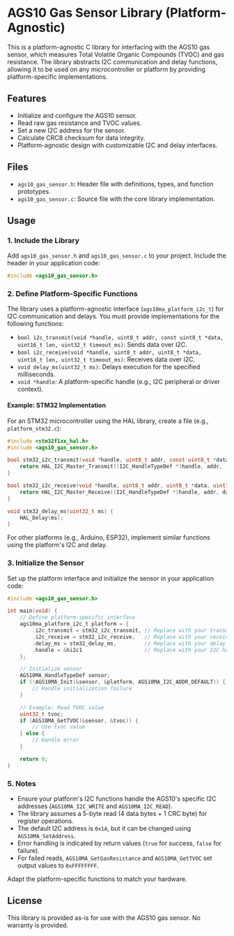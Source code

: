 # AGS10 Gas Sensor Library (Platform-Agnostic)

This is a platform-agnostic C library for interfacing with the AGS10 gas sensor, which measures Total Volatile Organic Compounds (TVOC) and gas resistance. The library abstracts I2C communication and delay functions, allowing it to be used on any microcontroller or platform by providing platform-specific implementations.

## Features
- Initialize and configure the AGS10 sensor.
- Read raw gas resistance and TVOC values.
- Set a new I2C address for the sensor.
- Calculate CRC8 checksum for data integrity.
- Platform-agnostic design with customizable I2C and delay interfaces.


## Files
- `ags10_gas_sensor.h`: Header file with definitions, types, and function prototypes.
- `ags10_gas_sensor.c`: Source file with the core library implementation.

## Usage

### 1. Include the Library
Add `ags10_gas_sensor.h` and `ags10_gas_sensor.c` to your project. Include the header in your application code:

```c
#include <ags10_gas_sensor.h>
```

### 2. Define Platform-Specific Functions
The library uses a platform-agnostic interface (`ags10ma_platform_i2c_t`) for I2C communication and delays. You must provide implementations for the following functions:
- `bool i2c_transmit(void *handle, uint8_t addr, const uint8_t *data, uint16_t len, uint32_t timeout_ms)`: Sends data over I2C.
- `bool i2c_receive(void *handle, uint8_t addr, uint8_t *data, uint16_t len, uint32_t timeout_ms)`: Receives data over I2C.
- `void delay_ms(uint32_t ms)`: Delays execution for the specified milliseconds.
- `void *handle`: A platform-specific handle (e.g., I2C peripheral or driver context).

#### Example: STM32 Implementation
For an STM32 microcontroller using the HAL library, create a file (e.g., `platform_stm32.c`):

```c
#include <stm32f1xx_hal.h>
#include <ags10_gas_sensor.h>

bool stm32_i2c_transmit(void *handle, uint8_t addr, const uint8_t *data, uint16_t len, uint32_t timeout_ms) {
    return HAL_I2C_Master_Transmit((I2C_HandleTypeDef *)handle, addr, (uint8_t *)data, len, timeout_ms) == HAL_OK;
}

bool stm32_i2c_receive(void *handle, uint8_t addr, uint8_t *data, uint16_t len, uint32_t timeout_ms) {
    return HAL_I2C_Master_Receive((I2C_HandleTypeDef *)handle, addr, data, len, timeout_ms) == HAL_OK;
}

void stm32_delay_ms(uint32_t ms) {
    HAL_Delay(ms);
}
```

For other platforms (e.g., Arduino, ESP32), implement similar functions using the platform's I2C and delay.

### 3. Initialize the Sensor
Set up the platform interface and initialize the sensor in your application code:

```c
#include <ags10_gas_sensor.h>

int main(void) {
    // Define platform-specific interface
    ags10ma_platform_i2c_t platform = {
        .i2c_transmit = stm32_i2c_transmit, // Replace with your transmit function
        .i2c_receive = stm32_i2c_receive,   // Replace with your receive function
        .delay_ms = stm32_delay_ms,         // Replace with your delay function
        .handle = &hi2c1                    // Replace with your I2C handle
    };

    // Initialize sensor
    AGS10MA_HandleTypeDef sensor;
    if (!AGS10MA_Init(&sensor, &platform, AGS10MA_I2C_ADDR_DEFAULT)) {
        // Handle initialization failure
    }

    // Example: Read TVOC value
    uint32_t tvoc;
    if (AGS10MA_GetTVOC(&sensor, &tvoc)) {
        // Use tvoc value
    } else {
        // Handle error
    }

    return 0;
}
```
### 5. Notes
- Ensure your platform's I2C functions handle the AGS10's specific I2C addresses (`AGS10MA_I2C_WRITE` and `AGS10MA_I2C_READ`).
- The library assumes a 5-byte read (4 data bytes + 1 CRC byte) for register operations.
- The default I2C address is `0x1A`, but it can be changed using `AGS10MA_SetAddress`.
- Error handling is indicated by return values (`true` for success, `false` for failure).
- For failed reads, `AGS10MA_GetGasResistance` and `AGS10MA_GetTVOC` set output values to `0xFFFFFFFF`.

Adapt the platform-specific functions to match your hardware.

## License
This library is provided as-is for use with the AGS10 gas sensor. No warranty is provided.